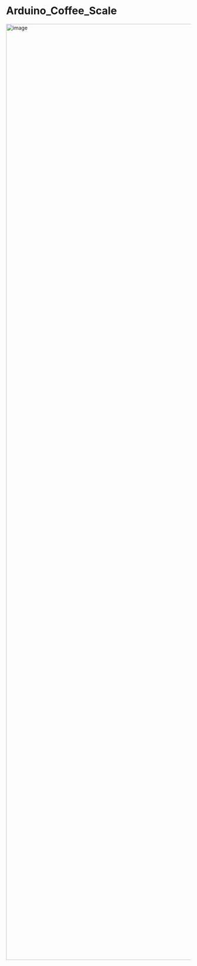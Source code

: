 # Arduino_Coffee_Scale


<img width="2552" alt="image" src="https://github.com/user-attachments/assets/e8bebe32-f4fb-4b25-a309-915e2f8d946b" />
